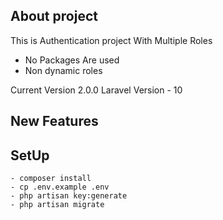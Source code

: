## About project

This is Authentication project With Multiple Roles

- No Packages Are used
- Non dynamic roles 

Current Version 2.0.0
Laravel Version - 10

## New Features

## SetUp

```
- composer install
- cp .env.example .env
- php artisan key:generate
- php artisan migrate

```